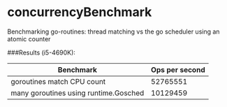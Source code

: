# concurrencyBenchmark
Benchmarking go-routines: thread matching vs the go scheduler using an atomic counter

###Results (i5-4690K):

| Benchmark | Ops per second |
| ---- | ---- |
| goroutines match CPU count | 52765551 |
| many goroutines using runtime.Gosched | 10129459 |
